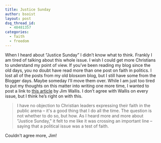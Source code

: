 ```yaml
---
title: Justice Sunday
author: bsoist
layout: post
dsq_thread_id:
  - 48481357
categories:
  - faith
  - freedom
---
```

When I heard about &#8220;Justice Sunday&#8221; I didn&#8217;t know what to think. Frankly I am tired of talking about this whole issue. I wish I could get more Christians to understand my point of view. If you&#8217;ve been reading my blog since the old days, you no doubt have read more than one post on faith in politics. I lost all of the posts from my old blosxom blog, but I still have some from the Blogger days. Maybe someday I&#8217;ll move them over. While I am just too tired to put my thoughts on this matter into writing one more time, I wanted to post a link to [this article][1] by Jim Wallis. I don&#8217;t agree with Wallis on every issue, but I think he&#8217;s right on with this.  

>I have no objection to Christian leaders expressing their faith in the public arena &#8211; it's a good thing that I do all the time. The question is not whether to do so, but how. As I heard more and more about "Justice Sunday," it felt to me like it was crossing an important line &#8211; saying that a political issue was a test of faith.

Couldn't agree more, Jim!

 [1]: http://www.sojo.net/index.cfm?action=sojomail.display&issue=050428#3
